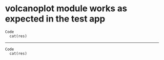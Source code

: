 # volcanoplot module works as expected in the test app

    Code
      cat(res)

---

    Code
      cat(res)

